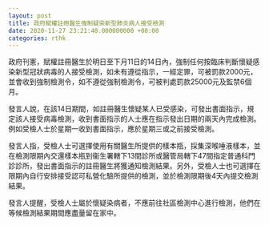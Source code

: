 ```yaml
---
layout: post
title: 政府賦權註冊醫生強制疑染新型肺炎病人接受檢測
date: 2020-11-27 23:21:48.000000000 +08:00
categories: rthk
---
```


政府刊憲，賦權註冊醫生於明日至下月11日的14日內，強制任何按臨床判斷懷疑感染新型冠狀病毒的人接受檢測，如未有遵從指示，一經定罪，可被罰款2000元，並會收到強制檢測令，如不遵從強制檢測令，可被判處罰款25000元及監禁6個月。

發言人說，在該14日期間，如註冊醫生懷疑某人已受感染，可發出書面指示，規定該人接受病毒檢測，收到書面指示的人士應在指示發出日期的兩天內完成檢測。例如受檢人士於星期一收到書面指示，應於星期三或之前接受檢測。

發言人指，受檢人士可選擇使用有關醫生所提供的樣本瓶，採集深喉唾液樣本，並在檢測限期內交還樣本瓶到衞生署轄下13間診所或醫管局轄下47間指定普通科門診診所，發出書面指示的註冊醫生將獲通知檢測結果。另外，受檢人士也可選擇在限期內自行安排接受認可私營化驗所提供的檢測，並於檢測限期後4天內提交檢測結果。

發言人提醒，受檢人士屬於懷疑染病者，不應前往社區檢測中心進行檢測，他們在等候檢測結果期間應盡量留在家中。
